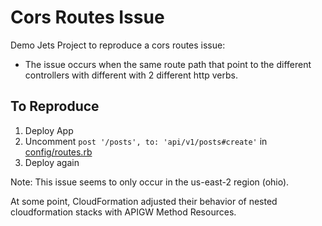 # Cors Routes Issue

Demo Jets Project to reproduce a cors routes issue:

* The issue occurs when the same route path that point to the different controllers with different with 2 different http verbs.

## To Reproduce

1. Deploy App 
2. Uncomment `post '/posts', to: 'api/v1/posts#create'` in [config/routes.rb](config/routes.rb)
3. Deploy again

Note: This issue seems to only occur in the us-east-2 region (ohio).

At some point, CloudFormation adjusted their behavior of nested cloudformation stacks with APIGW Method Resources.
